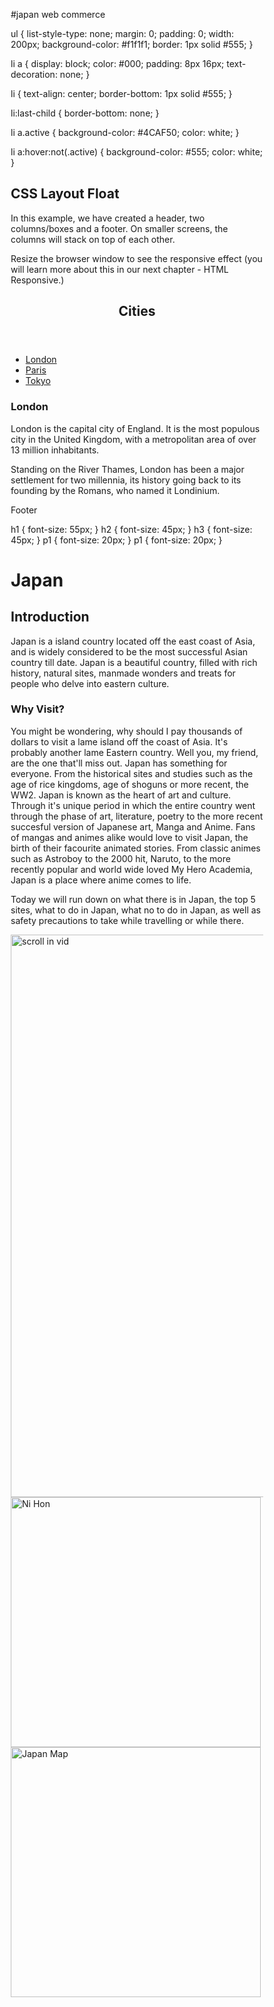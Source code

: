#japan web
commerce

<html>
<head>



<meta name="viewport" content="width=device-width, initial-scale=1">
<style>
.parallax {

 background-image : url("file:///C:/Users/Pradip%20Panta/Desktop/download.jpg");


 min-height: 1000px;
   
  background-attachment: fixed;
  background-position: center;
  background-repeat: no-repeat;
  background-size: 600px;


}
</style>
</head>

ul {
  list-style-type: none;
  margin: 0;
  padding: 0;
  width: 200px;
  background-color: #f1f1f1;
  border: 1px solid #555;
}

li a {
  display: block;
  color: #000;
  padding: 8px 16px;
  text-decoration: none;
}

li {
  text-align: center;
  border-bottom: 1px solid #555;
}

li:last-child {
  border-bottom: none;
}

li a.active {
  background-color: #4CAF50;
  color: white;
}

li a:hover:not(.active) {
  background-color: #555;
  color: white;
}
</style>
</head>
<body>




<body>

<style>
    .div
    {
      position: relative;
      top: 0;
      left: 0;
    }
    .scroll in vid
    {
      position: center;
      top: 60px;
      left: 80px;
    }
  </style>

<style>
  .div
{
position: relative;
top: 0;
left: 0;
}

</style>

<div class="parallax"></div>
<title>CSS Template</title>
<meta charset="utf-8">
<meta name="viewport" content="width=device-width, initial-scale=1">
<style>
* {
  box-sizing: border-box;
}

body {
  font-family: Arial, Helvetica, sans-serif;
}


header {
  background-color: #666;
  padding: 30px;
  text-align: center;
  font-size: 35px;
  color: white;
}


nav {
  float: left;
  width: 30%;
  height: 300px; 
  background: #ccc;
  padding: 20px;
}


nav ul {
  list-style-type: none;
  padding: 0;
}

article {
  float: left;
  padding: 20px;
  width: 70%;
  background-color: #f1f1f1;
  height: 300px; 
}


section:after {
  content: "";
  display: table;
  clear: both;
}


footer {
  background-color: #777;
  padding: 10px;
  text-align: center;
  color: white;
}


@media (max-width: 600px) {
  nav, article {
    width: 100%;
    height: auto;
  }
}
</style>
</head>
<body>

<h2>CSS Layout Float</h2>
<p>In this example, we have created a header, two columns/boxes and a footer. On smaller screens, the columns will stack on top of each other.</p>
<p>Resize the browser window to see the responsive effect (you will learn more about this in our next chapter - HTML Responsive.)</p>

<header>
  <h2>Cities</h2>
</header>

<section>
  <nav>
    <ul>
      <li><a href="#">London</a></li>
      <li><a href="#">Paris</a></li>
      <li><a href="#">Tokyo</a></li>
    </ul>
  </nav>
  
  <article>
    <h1>London</h1>
    <p>London is the capital city of England. It is the most populous city in the  United Kingdom, with a metropolitan area of over 13 million inhabitants.</p>
    <p>Standing on the River Thames, London has been a major settlement for two millennia, its history going back to its founding by the Romans, who named it Londinium.</p>
  </article>
</section>

<footer>
  <p>Footer</p>
</footer>

h1 {
 font-size: 55px;
 }
h2 {
 font-size: 45px;
 }
h3 {
 font-size: 45px;
 }
p1 {
 font-size: 20px;
 }
 p1 {
 font-size: 20px;
 }



<h1> Japan </h1> 

<h2> Introduction </h2> 

<p1>Japan is a island country located off the east coast of Asia, and is widely considered to be the most successful Asian country till date. Japan is a beautiful country, filled with rich history, natural sites, manmade wonders and treats for people who delve into eastern culture.</p1>


<h3>Why Visit?</h3> 


<p2> You might be wondering, why should I pay thousands of dollars to visit a lame island off the coast of Asia. It's probably another lame Eastern country. Well you, my friend, are the one that'll miss out. Japan has something for everyone. From the historical sites and studies such as the age of rice kingdoms, age of shoguns or more recent, the WW2. Japan is known as the heart of art and culture. Through it's unique period in which the entire country went through the phase of art, literature, poetry to the more recent succesful version of Japanese art, Manga and Anime. Fans of mangas and animes alike would love to visit Japan, the birth of their facourite animated stories. From classic animes such as Astroboy to the 2000 hit, Naruto, to the more recently popular and world wide loved My Hero Academia, Japan is a place where anime comes to life.

Today we will run down on what there is in Japan, the top 5 sites, what to do in Japan, what no to do in Japan, as well as safety precautions to take while travelling or while there. </p2> 


</div>

<img src="file:///C:/Users/Pradip%20Panta/Desktop/My%20Gif%201.gif" alt="scroll in vid" style="width:900px;height:900px;">

<img src="https://upload.wikimedia.org/wikipedia/commons/3/35/Nihon.png" alt="Ni Hon" style="width:400px;height:400px;">
<img src="https://upload.wikimedia.org/wikipedia/commons/8/85/Regions_and_Prefectures_of_Japan_no_labels.svg" alt="Japan Map" style="width:400px;height:400px;">
</body>
</html>


